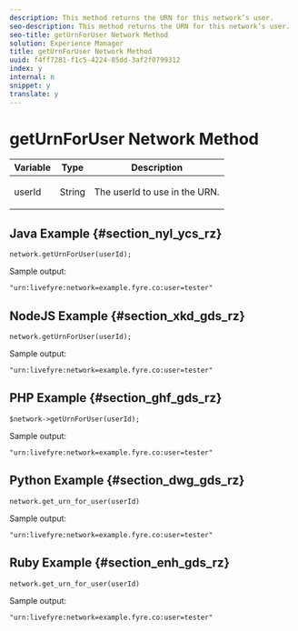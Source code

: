 ```yaml
---
description: This method returns the URN for this network’s user.
seo-description: This method returns the URN for this network’s user.
seo-title: getUrnForUser Network Method
solution: Experience Manager
title: getUrnForUser Network Method
uuid: f4ff7281-f1c5-4224-85dd-3af2f0799312
index: y
internal: n
snippet: y
translate: y
---
```


# getUrnForUser Network Method


<table id="properties_gq4_jyf_5y" class="simpletable properties" cellpadding="4" cellspacing="0"> 
 <thead class="prophead sthead"> 
  <th class="proptypehd"> Variable </th> 
  <th class="propvaluehd"> Type </th> 
  <th class="propdeschd"> Description </th> 
 </thead> 
 <tr class="property strow"> 
  <td class="proptype stentry"> <span class="varname"> userId </span> </td> 
  <td class="propvalue stentry"> String </td> 
  <td class="propdesc stentry"> <p>The userId to use in the URN.</p> </td> 
 </tr> 
</table>


## Java Example {#section_nyl_ycs_rz}


```
network.getUrnForUser(userId);
```
Sample output:

```
"urn:livefyre:network=example.fyre.co:user=tester" 

```

## NodeJS Example {#section_xkd_gds_rz}


```
network.getUrnForUser(userId);
```
Sample output:

```
"urn:livefyre:network=example.fyre.co:user=tester" 

```

## PHP Example {#section_ghf_gds_rz}


```
$network->getUrnForUser(userId); 

```
Sample output:

```
"urn:livefyre:network=example.fyre.co:user=tester" 

```

## Python Example {#section_dwg_gds_rz}


```
network.get_urn_for_user(userId) 

```
Sample output:

```
"urn:livefyre:network=example.fyre.co:user=tester" 

```

## Ruby Example {#section_enh_gds_rz}


```
network.get_urn_for_user(userId) 

```
Sample output:

```
"urn:livefyre:network=example.fyre.co:user=tester" 

```
